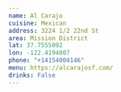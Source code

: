 ```yaml
---
name: Al Carajo
cuisine: Mexican
address: 3224 1/2 22nd St
area: Mission District
lat: 37.7555092
lon: -122.4194007
phone: "+14154004146"
menu: https://alcarajosf.com/
drinks: False
---
```

